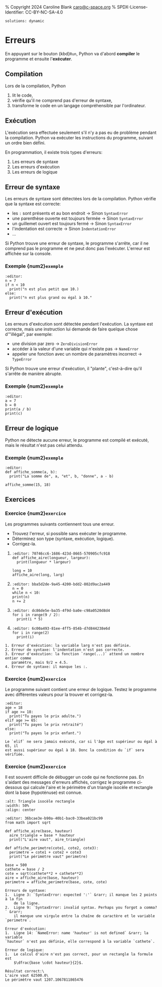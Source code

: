 % Copyright 2024 Caroline Blank <caro@c-space.org>
% SPDX-License-Identifier: CC-BY-NC-SA-4.0

```{metadata}
solutions: dynamic
```

# Erreurs

En appuyant sur le bouton {kbd}`Run`, Python va d'abord **compiler** le
programme et ensuite l'**exécuter**.

## Compilation

Lors de la compilation, Python
1. lit le code,
2. vérifie qu'il ne comprend pas d'erreur de syntaxe,
3. transforme le code en un langage compréhensible par l'ordinateur.

## Exécution

L'exécution sera effectuée seulement s'il n'y a pas eu de problème pendant
la compilation. Python va exécuter les instructions du programme, suivant un
ordre bien défini.

En programmation, il existe trois types d'erreurs:
1. Les erreurs de syntaxe
2. Les erreurs d'exécution
3. Les erreurs de logique

## Erreur de syntaxe

Les erreurs de syntaxe sont détectées lors de la compilation. Python vérifie que
la syntaxe est correcte:
- les `:` sont présents et au bon endroit &rarr; Sinon `SyntaxError`
- une parenthèse ouverte est toujours fermée &rarr; Sinon `SyntaxError`
- un guillemet ouvert est toujours fermé &rarr; Sinon `SyntaxError`
- l'indentation est correcte &rarr; Sinon `IndentationError`
- ...

Si Python trouve une erreur de syntaxe, le programme s'arrête, car il ne
comprend pas le programme et ne peut donc pas l'exécuter. L'erreur est affichée
sur la console.

### Exemple {num2}`exemple`

```{exec} python
:editor:
n = 7
if n < 10
  print("n est plus petit que 10.)
else:
  print("n est plus grand ou égal à 10."
```

## Erreur d'exécution

Les erreurs d'exécution sont détectée pendant l'exécution. La syntaxe est
correcte, mais une instruction lui demande de faire quelque chose d'"illégal",
par exemple:
- une division par zero &rarr; `ZeroDivisionError`
- accéder à la valeur d'une variable qui n'existe pas &rarr; `NameError`
- appeler une fonction avec un nombre de paramètres incorrect &rarr; `TypeError`

Si Python trouve une erreur d'exécution, il "plante", c'est-à-dire qu'il
s'arrête de manière abrupte.

### Exemple {num2}`exemple`

```{exec} python
:editor:
a = 7
b = 0
print(a / b)
print(c)
```

## Erreur de logique

Python ne détecte aucune erreur, le programme est compilé et exécuté, mais le
résultat n'est pas celui attendu.

### Exemple {num2}`exemple`

```{exec} python
:editor:
def affiche_somme(a, b):
  print("La somme de", a, "et", b, "donne", a - b)

affiche_somme(15, 18)
```

## Exercices

### Exercice {num2}`exercice`

Les programmes suivants contiennent tous une erreur.
- Trouvez l'erreur, si possible sans exécuter le programme.
- Déterminez son type (syntaxe, exécution, logique).
- Corrigez-la.

1.  ```{exec} python
    :editor: 70746cc6-1686-423d-8665-570905cfc918
    def affiche_aire(longueur, largeur):
      print(longueur * largeur)

    long = 10
    affiche_aire(long, larg)
    ```

2.  ```{exec} python
    :editor: bba5d2de-9a45-4200-bdd2-802d9ac2a449
    n = 0
    while n < 10:
    print(n)
    n += 2
    ```

3.  ```{exec} python
    :editor: dc86de5e-ba35-4f9d-ba0e-c98a0520d8d4
    for i in range(9 / 2):
      print(i * 5)
    ```

4.  ```{exec} python
    :editor: 6c00a493-81ee-4ff5-854b-d7d844238e6d
    for i in range(2)
      print(i)
    ```

```{solution}
1. Erreur d'exécution: la variable larg n'est pas définie.
2. Erreur de syntaxe: l'indentation n'est pas correcte.
3. Erreur d'exécution: la fonction `range(...)` attend un nombre entier comme
   paramètre, mais 9/2 = 4.5.
4. Erreur de syntaxe: il manque les :.
```

### Exercice {num2}`exercice`

Le programme suivant contient une erreur de logique. Testez le programme avec
différentes valeurs pour la trouver et corrigez-la.

```{exec} python
:editor:
age = 18
if age >= 18:
  print("Tu payes le prix adulte.")
elif age >= 65:
  print("Tu payes le prix retraité")
else:
  print("Tu payes le prix enfant.")
```

```{solution}
Le `elif` ne sera jamais exécuté, car si l'âge est supérieur ou égal à 65, il
est aussi supérieur ou égal à 18. Donc la condition du `if` sera vérifiée.
```

### Exercice {num2}`exercice`

Il est souvent difficile de débugger un code qui ne fonctionne pas. En s'aidant
des messages d'erreurs affichés, corrigez le programme ci-dessous qui calcule
l'aire et le périmètre d'un triangle isocèle et rectangle dont la base
(hypoténuse) est connue.

```{image} images/triangle_iso_rect.png
:alt: Triangle isocèle rectangle
:width: 50%
:align: center
```

```{exec} python
:editor: 36bcae3e-b90a-40b1-bac0-33bea021bc99
from math import sqrt

def affiche_aire(base, hauteur)
  aire_triangle = base * hauteur
  print("L'aire vaut", aire_triangle)

def affiche_perimetre(cote1, cote2, cote3):
  perimetre = cote1 + cote2 + cote3
  print("Le périmètre vaut" perimetre)

base = 500
cathete = base / 2
cote = sqrt(cathete**2 + cathete**2)
aire = affiche_aire(base, hauteur)
perimetre = affiche_perimetre(base, cote, cote)
```

```{solution}
Erreurs de syntaxe:
1.  Ligne 3: `SyntaxError: expected ':'` &rarr; il manque les 2 points à la fin
    de la ligne.
2.  Ligne 9: `SyntaxError: invalid syntax. Perhaps you forgot a comma?` &rarr;
    il manque une virgule entre la chaîne de caractère et le variable `perimetre`.

Erreur d'exécution:
1.  Ligne 14: `NameError: name 'hauteur' is not defined` &rarr; la variable
`hauteur` n'est pas définie, elle correspond à la variable `cathete`.

Erreur de logique:
1.  Le calcul d'aire n'est pas correct, pour un rectangle la formule est
    $\dfrac{base \cdot hauteur}{2}$.

Résultat correct:\
L'aire vaut 62500.0\
Le périmètre vaut 1207.1067811865476
```
